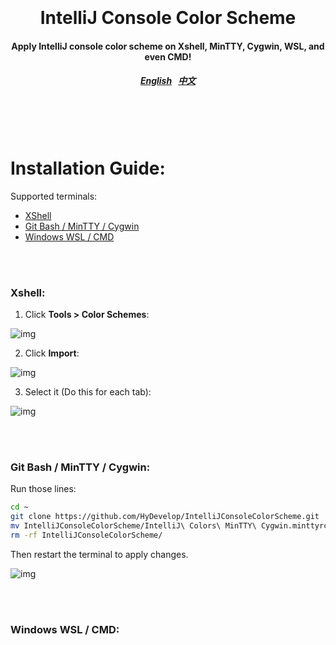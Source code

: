 <h1 align="center">
  <br>
  <br>
  IntelliJ Console Color Scheme
  <h4 align="center">
  Apply IntelliJ console color scheme on Xshell, MinTTY, Cygwin, WSL, and even CMD!
  </h4>
  <h5 align="center">
<a href="README.en_us.md">English</a>&nbsp;&nbsp;
<a href="README.zh_cn.md">中文</a>
</h5>
  <br>
  <br>
  <br>
</h1>

# Installation Guide:

Supported terminals: 

* [XShell](#xshell)
* [Git Bash / MinTTY / Cygwin](#mintty)
* [Windows WSL / CMD](#cmd)

<br>
<br>
<a name="xshell"></a>

### Xshell:

1. Click **Tools > Color Schemes**:

![img](https://i.imgur.com/1hRzY6B.png)

2. Click **Import**:

![img](https://i.imgur.com/FgTsOAt.png)

3. Select it (Do this for each tab):

![img](https://i.imgur.com/3lCQOqf.png)

<br>
<br>
<a name="mintty"></a>

### Git Bash / MinTTY / Cygwin:

Run those lines:

```sh
cd ~
git clone https://github.com/HyDevelop/IntelliJConsoleColorScheme.git
mv IntelliJConsoleColorScheme/IntelliJ\ Colors\ MinTTY\ Cygwin.minttyrc .minttyrc
rm -rf IntelliJConsoleColorScheme/
```

Then restart the terminal to apply changes.

![img](https://i.imgur.com/GSR0nN7.png)

<br>
<br>
<a name="cmd"></a>

### Windows WSL / CMD:
